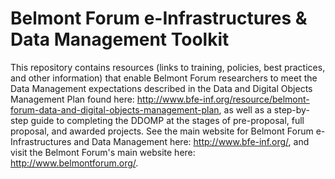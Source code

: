 # Belmont Forum e-Infrastructures & Data Management Toolkit  

This repository contains resources (links to training, policies, best practices, and other information) that enable Belmont Forum researchers to meet the Data Management expectations described in the Data and Digital Objects Management Plan found here: http://www.bfe-inf.org/resource/belmont-forum-data-and-digital-objects-management-plan, as well as a step-by-step guide to completing the DDOMP at the stages of pre-proposal, full proposal, and awarded projects. See the main website for Belmont Forum e-Infrastructures and Data Management here: http://www.bfe-inf.org/, and visit the Belmont Forum's main website here: http://www.belmontforum.org/.
